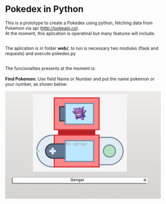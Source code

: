 # Pokedex in Python

This is a prototype to create a Pokedex using python, fetching data from Pokemon via api (http://pokeapi.co).  <br />
At the moment, this aplication is operatinal but many features will include. <br /> <br />

The aplication is in folder **web/**, to run is necessary two modules (flask and requests) and execute pokedex.py <br /> <br />

The funcionalites presents at the moment is:  <br /><br />
**Find Pokemon:** Use field Name or Number and put the name pokemon or your number, as shown below: <br />

![alt text](web/static/images/pokedex-pkm-gengar.png)
